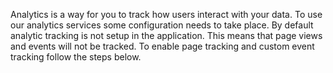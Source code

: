 Analytics is a way for you to track how users interact with your data. To use our analytics services some configuration needs to take place. By default analytic tracking is not setup in the application. This means that page views and events will not be tracked. To enable page tracking and custom event tracking follow the steps below.
